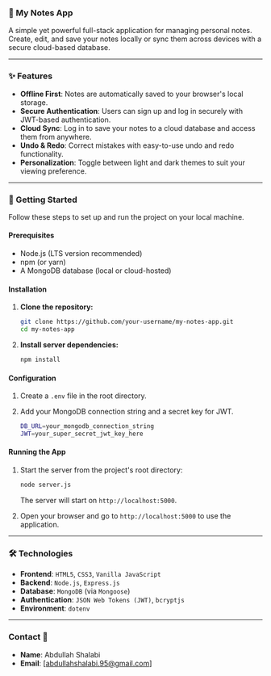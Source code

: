 ### 📝 My Notes App

A simple yet powerful full-stack application for managing personal notes. Create, edit, and save your notes locally or sync them across devices with a secure cloud-based database.

-----

### ✨ Features

  * **Offline First**: Notes are automatically saved to your browser's local storage.
  * **Secure Authentication**: Users can sign up and log in securely with JWT-based authentication.
  * **Cloud Sync**: Log in to save your notes to a cloud database and access them from anywhere.
  * **Undo & Redo**: Correct mistakes with easy-to-use undo and redo functionality.
  * **Personalization**: Toggle between light and dark themes to suit your viewing preference.

-----

### 🚀 Getting Started

Follow these steps to set up and run the project on your local machine.

#### Prerequisites

  * Node.js (LTS version recommended)
  * npm (or yarn)
  * A MongoDB database (local or cloud-hosted)

#### Installation

1.  **Clone the repository:**

    ```bash
    git clone https://github.com/your-username/my-notes-app.git
    cd my-notes-app
    ```

2.  **Install server dependencies:**

    ```bash
    npm install
    ```

#### Configuration

1.  Create a `.env` file in the root directory.

2.  Add your MongoDB connection string and a secret key for JWT.

    ```bash
    DB_URL=your_mongodb_connection_string
    JWT=your_super_secret_jwt_key_here
    ```

#### Running the App

1.  Start the server from the project's root directory:

    ```bash
    node server.js
    ```

    The server will start on `http://localhost:5000`.

2.  Open your browser and go to `http://localhost:5000` to use the application.

-----

### 🛠️ Technologies

  * **Frontend**: `HTML5`, `CSS3`, `Vanilla JavaScript`
  * **Backend**: `Node.js`, `Express.js`
  * **Database**: `MongoDB` (via `Mongoose`)
  * **Authentication**: `JSON Web Tokens (JWT)`, `bcryptjs`
  * **Environment**: `dotenv`

-----

### Contact 📧

  * **Name**: Abdullah Shalabi
  * **Email**: [abdullahshalabi.95@gmail.com]
